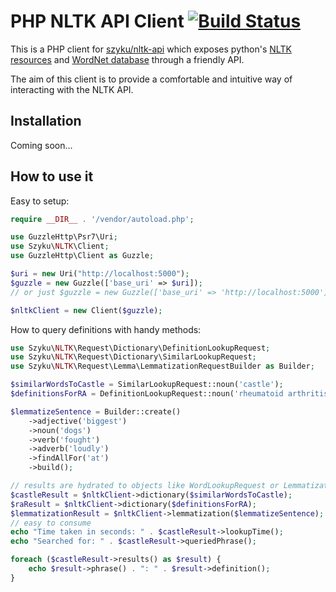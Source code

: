 # PHP NLTK API Client [![Build Status](https://travis-ci.org/szyku/php-nltk-client.svg?branch=master)](https://travis-ci.org/szyku/php-nltk-client)

This is a PHP client for [szyku/nltk-api](https://github.com/szyku/nltk-api) which exposes python's [NLTK resources](http://www.nltk.org/) and [WordNet database](https://wordnet.princeton.edu/) through a friendly API.

The aim of this client is to provide a comfortable and intuitive way of interacting with the NLTK API.

## Installation

Coming soon...

## How to use it

Easy to setup:

```php
require __DIR__ . '/vendor/autoload.php';

use GuzzleHttp\Psr7\Uri;
use Szyku\NLTK\Client;
use GuzzleHttp\Client as Guzzle;

$uri = new Uri("http://localhost:5000");
$guzzle = new Guzzle(['base_uri' => $uri]);
// or just $guzzle = new Guzzle(['base_uri' => 'http://localhost:5000']);

$nltkClient = new Client($guzzle);
```

How to query definitions with handy methods:

```php
use Szyku\NLTK\Request\Dictionary\DefinitionLookupRequest;
use Szyku\NLTK\Request\Dictionary\SimilarLookupRequest;
use Szyku\NLTK\Request\Lemma\LemmatizationRequestBuilder as Builder;

$similarWordsToCastle = SimilarLookupRequest::noun('castle');
$definitionsForRA = DefinitionLookupRequest::noun('rheumatoid arthritis');

$lemmatizeSentence = Builder::create()
    ->adjective('biggest')
    ->noun('dogs')
    ->verb('fought')
    ->adverb('loudly')
    ->findAllFor('at')
    ->build();

// results are hydrated to objects like WordLookupRequest or LemmatizationResponse
$castleResult = $nltkClient->dictionary($similarWordsToCastle);
$raResult = $nltkClient->dictionary($definitionsForRA);
$lemmatizationResult = $nltkClient->lemmatization($lemmatizeSentence);
// easy to consume
echo "Time taken in seconds: " . $castleResult->lookupTime();
echo "Searched for: " . $castleResult->queriedPhrase();

foreach ($castleResult->results() as $result) {
    echo $result->phrase() . ": " . $result->definition();
}
```
